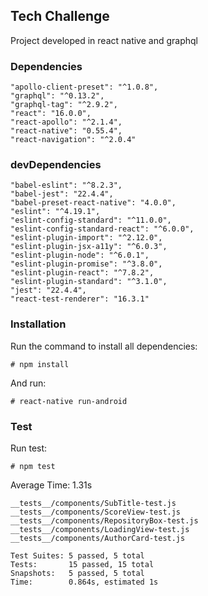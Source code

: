 ## Tech Challenge
Project developed in react native and graphql

### Dependencies
    "apollo-client-preset": "^1.0.8",
    "graphql": "^0.13.2",
    "graphql-tag": "^2.9.2",
    "react": "16.0.0",
    "react-apollo": "^2.1.4",
    "react-native": "0.55.4",
    "react-navigation": "^2.0.4"
  
 ### devDependencies
    "babel-eslint": "^8.2.3",
    "babel-jest": "22.4.4",
    "babel-preset-react-native": "4.0.0",
    "eslint": "^4.19.1",
    "eslint-config-standard": "^11.0.0",
    "eslint-config-standard-react": "^6.0.0",
    "eslint-plugin-import": "^2.12.0",
    "eslint-plugin-jsx-a11y": "^6.0.3",
    "eslint-plugin-node": "^6.0.1",
    "eslint-plugin-promise": "^3.8.0",
    "eslint-plugin-react": "^7.8.2",
    "eslint-plugin-standard": "^3.1.0",
    "jest": "22.4.4",
    "react-test-renderer": "16.3.1"

### Installation 

Run the command to install all dependencies:

```
# npm install
```

And run:

```
# react-native run-android
```

### Test

Run test:

```
# npm test
```

Average Time: 1.31s

    __tests__/components/SubTitle-test.js
    __tests__/components/ScoreView-test.js
    __tests__/components/RepositoryBox-test.js
    __tests__/components/LoadingView-test.js
    __tests__/components/AuthorCard-test.js

    Test Suites: 5 passed, 5 total
    Tests:       15 passed, 15 total
    Snapshots:   5 passed, 5 total
    Time:        0.864s, estimated 1s
